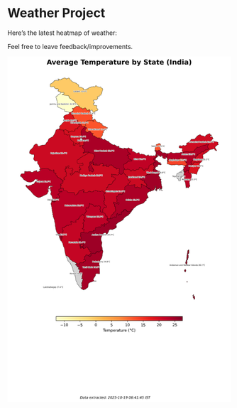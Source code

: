 # Weather Project

Here’s the latest heatmap of weather:

Feel free to leave feedback/improvements.

![India Heatmap](docs/assets/india_heatmap.png?v=F43AD4)
